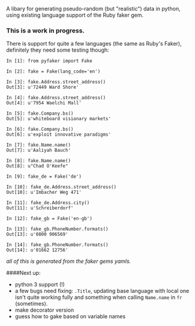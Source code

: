 A libary for generating pseudo-random (but "realistic") data in python, using existing language support of the Ruby faker gem.


### This is a work in progress.

There is support for quite a few languages (the same as Ruby's Faker), definitely they need some testing though:

```
In [1]: from pyfaker import Fake

In [2]: fake = Fake(lang_code='en')

In [3]: fake.Address.street_address()
Out[3]: u'72449 Ward Shore'

In [4]: fake.Address.street_address()
Out[4]: u'7954 Waelchi Mall'

In [5]: fake.Company.bs()
Out[5]: u'whiteboard visionary markets'

In [6]: fake.Company.bs()
Out[6]: u'exploit innovative paradigms'

In [7]: fake.Name.name()
Out[7]: u'Aaliyah Bauch'

In [8]: fake.Name.name()
Out[8]: u"Chad O'Keefe"

In [9]: fake_de = Fake('de')

In [10]: fake_de.Address.street_address()
Out[10]: u'Imbacher Weg 471'

In [11]: fake_de.Address.city()
Out[11]: u'Schreiberdorf'

In [12]: fake_gb = Fake('en-gb')

In [13]: fake_gb.PhoneNumber.formats()
Out[13]: u'0800 906569'

In [14]: fake_gb.PhoneNumber.formats()
Out[14]: u'01662 12756'

```
*all of this is generated from the faker gems yamls.*



####Next up:

- python 3 support (!)
- a few bugs need fixing: `.Title`, updating base language with local one isn't quite working fully and something when calling `Name.name` in `fr` (sometimes).
- make decorator version
- guess how to gake based on variable names